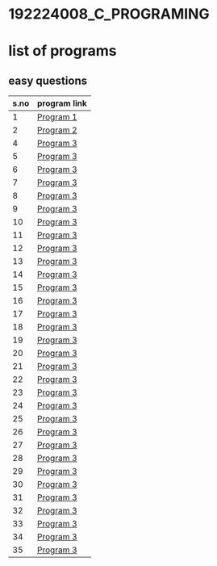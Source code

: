 # 192224008_C_PROGRAMING
# list of programs
## easy questions

| s.no | program link |
| --- | --- |
| 1 | [Program 1](https://www.example.com/program-1) |
| 2 | [Program 2](https://www.example.com/program-2) |
| 4 | [Program 3](https://www.example.com/program-3) |
| 5 | [Program 3](https://www.example.com/program-3) |
| 6 | [Program 3](https://www.example.com/program-3) |
| 7 | [Program 3](https://www.example.com/program-3) |
| 8 | [Program 3](https://www.example.com/program-3) |
| 9 | [Program 3](https://www.example.com/program-3) |
| 10 | [Program 3](https://www.example.com/program-3) |
| 11 | [Program 3](https://www.example.com/program-3) |
| 12 | [Program 3](https://www.example.com/program-3) |
| 13 | [Program 3](https://www.example.com/program-3) |
| 14 | [Program 3](https://www.example.com/program-3) |
| 15 | [Program 3](https://www.example.com/program-3) |
| 16 | [Program 3](https://www.example.com/program-3) |
| 17 | [Program 3](https://www.example.com/program-3) |
| 18 | [Program 3](https://www.example.com/program-3) |
| 19 | [Program 3](https://www.example.com/program-3) |
| 20 | [Program 3](https://www.example.com/program-3) |
| 21 | [Program 3](https://www.example.com/program-3) |
| 22 | [Program 3](https://www.example.com/program-3) |
| 23 | [Program 3](https://www.example.com/program-3) |
| 24 | [Program 3](https://www.example.com/program-3) |
| 25 | [Program 3](https://www.example.com/program-3) |
| 26 | [Program 3](https://www.example.com/program-3) |
| 27 | [Program 3](https://www.example.com/program-3) |
| 28 | [Program 3](https://www.example.com/program-3) |
| 29 | [Program 3](https://www.example.com/program-3) |
| 30 | [Program 3](https://www.example.com/program-3) |
| 31 | [Program 3](https://www.example.com/program-3) |
| 32 | [Program 3](https://www.example.com/program-3) |
| 33 | [Program 3](https://www.example.com/program-3) |
| 34 | [Program 3](https://www.example.com/program-3) |
| 35 | [Program 3](https://www.example.com/program-3) |



